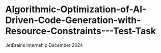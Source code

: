 # Algorithmic-Optimization-of-AI-Driven-Code-Generation-with-Resource-Constraints---Test-Task
JetBrains Internship December 2024
